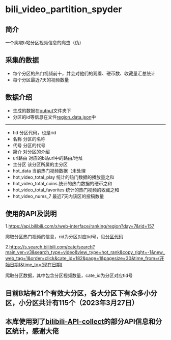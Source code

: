 # bili_video_partition_spyder
## 简介
一个爬取b站分区视频信息的爬虫（伪）
## 采集的数据
- 每个分区的热门视频前十，并会对他们的观看、硬币数、收藏量汇总统计
- 每个分区最近7天的视频数量


## 数据介绍
- 生成的数据在[output](./output/)文件夹下
- 分区的id等信息在文件[region_data.json](./resources/region_data.json)中
- ------
- tid 分区代码，也是rid
- 名称 分区的名称
- 代号 分区的代号
- 简介 对分区的介绍
- url路由 对应的b站url中的路由/地址
- 主分区 该分区所属的主分区
- hot_data 当前热门视频数据（未处理
- hot_video_total_play 统计的热门数据的播放量之和
- hot_video_total_coins 统计的热门数据的硬币之和
- hot_video_total_favorites 统计的热门视频的收藏之和
- hot_video_nums_7 最近7天内该区的投稿数量


## 使用的API及说明
1.https://api.bilibili.com/x/web-interface/ranking/region?day=7&rid=157

爬取分区热门视频的信息，rid为分区对应tid号，见[分区代码](https://socialsisteryi.github.io/bilibili-API-collect/docs/video/video_zone.html#%E5%8A%A8%E7%94%BB)

2.https://s.search.bilibili.com/cate/search?main_ver=v3&search_type=video&view_type=hot_rank&copy_right=-1&new_web_tag=1&order=click&cate_id=182&page=1&pagesize=30&time_from=(开始日期)&time_to=(现在日期)

爬取分区数据，其中包含分区视频数量，cate_id为分区对应tid号



## 目前B站有21个有效大分区，各大分区下有众多小分区，小分区共计有115个（2023年3月27日）


## 本库使用到了[bilibili-API-collect](https://github.com/SocialSisterYi/bilibili-API-collect)的部分API信息和分区统计，感谢大佬